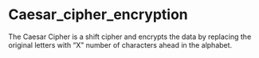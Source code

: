 # Caesar_cipher_encryption
The Caesar Cipher is a shift cipher and encrypts the data by replacing the original letters with “X” number of characters ahead in the alphabet.
